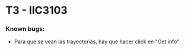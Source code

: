 # T3 - IIC3103

### Known bugs:

- Para que se vean las trayectorias, hay que hacer click en "Get info"
